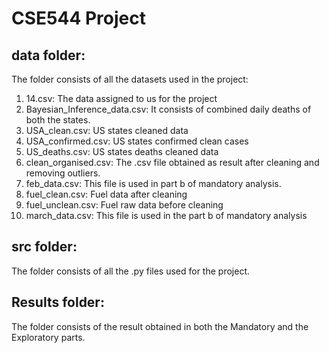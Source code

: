 # CSE544 Project #

## data folder: ## 
The folder consists of all the datasets used in the project:

 1. 14.csv: The data assigned to us for the project
 2. Bayesian_Inference_data.csv: It consists of combined daily deaths of both the states.
 3. USA_clean.csv: US states cleaned data
 4. USA_confirmed.csv: US states confirmed clean cases
 5. US_deaths.csv: US states deaths cleaned data
 6. clean_organised.csv: The .csv file obtained as result after cleaning and removing outliers.
 7. feb_data.csv: This file is used in part b of mandatory analysis.
 8. fuel_clean.csv: Fuel data after cleaning
 9. fuel_unclean.csv: Fuel raw data before cleaning
 10. march_data.csv: This file is used in the part b of mandatory analysis

## src folder: ##
The folder consists of all the .py files used for the project.

## Results folder: ##
The folder consists of the result obtained in both the Mandatory and the Exploratory parts.
